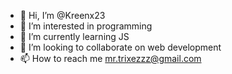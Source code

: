 - 👋 Hi, I’m @Kreenx23
- 👀 I’m interested in programming
- 🌱 I’m currently learning JS
- 💞️ I’m looking to collaborate on web development
- 📫 How to reach me mr.trixezzz@gmail.com

<!---
Kreenx23/Kreenx23 is a ✨ special ✨ repository because its `README.md` (this file) appears on your GitHub profile.
You can click the Preview link to take a look at your changes.
--->
